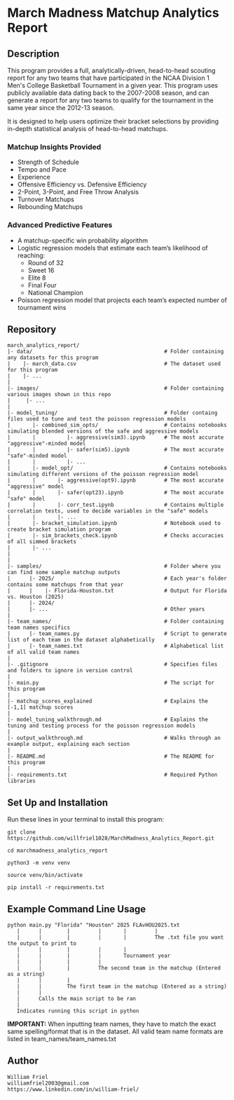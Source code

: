 # March Madness Matchup Analytics Report

## Description

This program provides a full, analytically-driven, head-to-head scouting report for any two teams that have participated in the NCAA Division 1 Men's College Basketball Tournament in a given year. This program uses publicly available data dating back to the 2007-2008 season, and can generate a report for any two teams to qualify for the tournament in the same year since the 2012-13 season. 

It is designed to help users optimize their bracket selections by providing in-depth statistical analysis of head-to-head matchups.

### Matchup Insights Provided

- Strength of Schedule
- Tempo and Pace
- Experience
- Offensive Efficiency vs. Defensive Efficiency
- 2-Point, 3-Point, and Free Throw Analysis
- Turnover Matchups
- Rebounding Matchups

### Advanced Predictive Features

- A matchup-specific win probability algorithm
- Logistic regression models that estimate each team’s likelihood of reaching:
  - Round of 32
  - Sweet 16
  - Elite 8
  - Final Four
  - National Champion
- Poisson regression model that projects each team’s expected number of tournament wins

## Repository

```
march_analytics_report/
|- data/                                          # Folder containing any datasets for this program
|    |- march_data.csv                            # The dataset used for this program
|    |- ...
|
|- images/                                        # Folder containing various images shown in this repo
|     |- ...
|
|- model_tuning/                                  # Folder containg files used to tune and test the poisson regression models
|       |- combined_sim_opts/                     # Contains notebooks simulating blended versions of the safe and aggressive models
|       |          |- aggressive(sim3).ipynb      # The most accurate "aggressive"-minded model
|       |          |- safer(sim5).ipynb           # The most accurate "safe"-minded model
|       |          |- ...
|       |- model_opt/                             # Contains notebooks simulating different versions of the poisson regression model
|       |       |- aggressive(opt9).ipynb         # The most accurate "aggressive" model
|       |       |- safer(opt23).ipynb             # The most accurate "safe" model
|       |       |- corr_test.ipynb                # Contains multiple correlation tests, used to decide variables in the "safe" models
|       |       |- ...
|       |- bracket_simulation.ipynb               # Notebook used to create bracket simulation program
|       |- sim_brackets_check.ipynb               # Checks accuracies of all simmed brackets
|       |- ...
|       
|
|- samples/                                       # Folder where you can find some sample matchup outputs
|      |- 2025/                                   # Each year's folder contains some matchups from that year
|      |    |- Florida-Houston.txt                # Output for Florida vs. Houston (2025)
|      |- 2024/
|      |- ...                                     # Other years
|
|- team_names/                                    # Folder containing team names specifics
|      |- team_names.py                           # Script to generate list of each team in the dataset alphabetically
|      |- team_names.txt                          # Alphabetical list of all valid team names
|
|- .gitignore                                     # Specifies files and folders to ignore in version control
|
|- main.py                                        # The script for this program
|
|- matchup_scores_explained                       # Explains the [-1,1] matchup scores
|
|- model_tuning_walkthrough.md                    # Explains the tuning and testing process for the poisson regression models
|
|- output_walkthrough.md                          # Walks through an example output, explaining each section
|
|- README.md                                      # The README for this program
|
|- requirements.txt                               # Required Python libraries

```
## Set Up and Installation

Run these lines in your terminal to install this program:
```
git clone https://github.com/willfriel1028/MarchMadness_Analytics_Report.git
```
```
cd marchmadness_analytics_report
```
```
python3 -m venv venv
```
```
source venv/bin/activate
```
```
pip install -r requirements.txt
```
## Example Command Line Usage
```
python main.py "Florida" "Houston" 2025 FLAvHOU2025.txt
   |      |        |         |       |         |
   |      |        |         |       |         The .txt file you want the output to print to
   |      |        |         |       |
   |      |        |         |       Tournament year
   |      |        |         |
   |      |        |         The second team in the matchup (Entered as a string)
   |      |        |
   |      |        The first team in the matchup (Entered as a string)
   |      |
   |      Calls the main script to be ran
   |
   Indicates running this script in python
```   
**IMPORTANT:** When inputting team names, they have to match the exact same spelling/format that is in the dataset. All valid team name formats are listed in team_names/team_names.txt

## Author
```
William Friel
williamfriel2003@gmail.com
https://www.linkedin.com/in/william-friel/
```